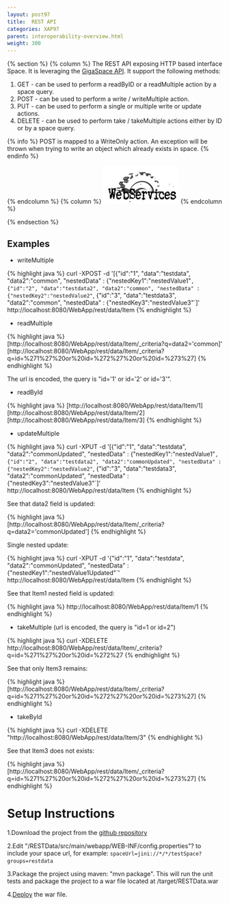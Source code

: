 ```yaml
---
layout: post97
title:  REST API
categories: XAP97
parent: interoperability-overview.html
weight: 300
---
```




{% section %}
{% column %}
The REST API exposing HTTP based interface Space. It is leveraging the [GigaSpace API](./the-gigaspace-interface.html). It support the following methods:

1. GET - can be used to perform a readByID or a readMultiple action by a space query.
1. POST - can be used to perform a write / writeMultiple action.
1. PUT - can be used to perform a single or multiple write or update actions.
1. DELETE - can be used to perform take / takeMultiple actions either by ID or by a space query.

{% info %}
POST is mapped to a WriteOnly action. An exception will be thrown when trying to write an object which already exists in space.
{% endinfo %}

{% endcolumn %}
{% column %}
![web-services.jpg](/attachment_files/web-services.jpg)
{% endcolumn %}

{% endsection %}

## Examples

- writeMultiple

{% highlight java %}
curl -XPOST -d '[{"id":"1", "data":"testdata", "data2":"common", "nestedData" : {"nestedKey1":"nestedValue1"`,
{"id":"2", "data":"testdata2", "data2":"common", "nestedData" : {"nestedKey2":"nestedValue2"`,
{"id":"3", "data":"testdata3", "data2":"common", "nestedData" : {"nestedKey3":"nestedValue3"`]' http://localhost:8080/WebApp/rest/data/Item
{% endhighlight %}

- readMultiple

{% highlight java %}
[http://localhost:8080/WebApp/rest/data/Item/_criteria?q=data2='common]'
[http://localhost:8080/WebApp/rest/data/Item/_criteria?q=id=%271%27%20or%20id=%272%27%20or%20id=%273%27]
{% endhighlight %}

The url is encoded, the query is "id='1' or id='2' or id='3'".

- readById

{% highlight java %}
[http://localhost:8080/WebApp/rest/data/Item/1]
[http://localhost:8080/WebApp/rest/data/Item/2]
[http://localhost:8080/WebApp/rest/data/Item/3]
{% endhighlight %}

- updateMultiple

{% highlight java %}
curl -XPUT -d '[{"id":"1", "data":"testdata", "data2":"commonUpdated", "nestedData" : {"nestedKey1":"nestedValue1"`,
{"id":"2", "data":"testdata2", "data2":"commonUpdated", "nestedData" : {"nestedKey2":"nestedValue2"`,
{"id":"3", "data":"testdata3", "data2":"commonUpdated", "nestedData" : {"nestedKey3":"nestedValue3"`]' http://localhost:8080/WebApp/rest/data/Item
{% endhighlight %}

See that data2 field is updated:

{% highlight java %}
[http://localhost:8080/WebApp/rest/data/Item/_criteria?q=data2='commonUpdated']
{% endhighlight %}

Single nested update:

{% highlight java %}
curl -XPUT -d '{"id":"1", "data":"testdata", "data2":"commonUpdated", "nestedData" :
{"nestedKey1":"nestedValue1Updated"`' http://localhost:8080/WebApp/rest/data/Item
{% endhighlight %}

See that Item1 nested field is updated:

{% highlight java %}
http://localhost:8080/WebApp/rest/data/Item/1
{% endhighlight %}

- takeMultiple (url is encoded, the query is "id=1 or id=2")

{% highlight java %}
curl -XDELETE http://localhost:8080/WebApp/rest/data/Item/_criteria?q=id=%271%27%20or%20id=%272%27
{% endhighlight %}

See that only Item3 remains:

{% highlight java %}
[http://localhost:8080/WebApp/rest/data/Item/_criteria?q=id=%271%27%20or%20id=%272%27%20or%20id=%273%27]
{% endhighlight %}

- takeById

{% highlight java %}
curl -XDELETE "http://localhost:8080/WebApp/rest/data/Item/3"
{% endhighlight %}

See that Item3 does not exists:

{% highlight java %}
[http://localhost:8080/WebApp/rest/data/Item/_criteria?q=id=%271%27%20or%20id=%272%27%20or%20id=%273%27]
{% endhighlight %}

# Setup Instructions

1.Download the project from the [github repository](https://github.com/OpenSpaces/RESTData)

2.Edit "/RESTData/src/main/webapp/WEB-INF/config.properties"? to include your space url, for example: `spaceUrl=jini://*/*/testSpace?groups=restdata`

3.Package the project using maven: "mvn package". This will run the unit tests and package the project to a war file located at /target/RESTData.war

4.[Deploy](./deploy-command-line-interface.html) the war file.
